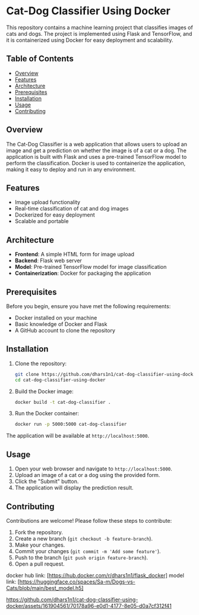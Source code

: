 # Cat-Dog Classifier Using Docker

This repository contains a machine learning project that classifies images of cats and dogs. The project is implemented using Flask and TensorFlow, and it is containerized using Docker for easy deployment and scalability.

## Table of Contents

- [Overview](#overview)
- [Features](#features)
- [Architecture](#architecture)
- [Prerequisites](#prerequisites)
- [Installation](#installation)
- [Usage](#usage)
- [Contributing](#contributing)

## Overview

The Cat-Dog Classifier is a web application that allows users to upload an image and get a prediction on whether the image is of a cat or a dog. The application is built with Flask and uses a pre-trained TensorFlow model to perform the classification. Docker is used to containerize the application, making it easy to deploy and run in any environment.

## Features

- Image upload functionality
- Real-time classification of cat and dog images
- Dockerized for easy deployment
- Scalable and portable

## Architecture

- **Frontend**: A simple HTML form for image upload
- **Backend**: Flask web server
- **Model**: Pre-trained TensorFlow model for image classification
- **Containerization**: Docker for packaging the application

## Prerequisites

Before you begin, ensure you have met the following requirements:

- Docker installed on your machine
- Basic knowledge of Docker and Flask
- A GitHub account to clone the repository

## Installation

1. Clone the repository:

    ```bash
    git clone https://github.com/dhars1n1/cat-dog-classifier-using-docker.git
    cd cat-dog-classifier-using-docker
    ```

2. Build the Docker image:

    ```bash
    docker build -t cat-dog-classifier .
    ```

3. Run the Docker container:

    ```bash
    docker run -p 5000:5000 cat-dog-classifier
    ```

The application will be available at `http://localhost:5000`.

## Usage

1. Open your web browser and navigate to `http://localhost:5000`.
2. Upload an image of a cat or a dog using the provided form.
3. Click the "Submit" button.
4. The application will display the prediction result.



## Contributing

Contributions are welcome! Please follow these steps to contribute:

1. Fork the repository.
2. Create a new branch (`git checkout -b feature-branch`).
3. Make your changes.
4. Commit your changes (`git commit -m 'Add some feature'`).
5. Push to the branch (`git push origin feature-branch`).
6. Open a pull request.


docker hub link: [https://hub.docker.com/r/dhars1n1/flask_docker]
model link: [https://huggingface.co/spaces/Sa-m/Dogs-vs-Cats/blob/main/best_model.h5]

https://github.com/dhars1n1/cat-dog-classifier-using-docker/assets/161904561/70178a96-e0d1-4177-8e05-d0a7cf312f41

